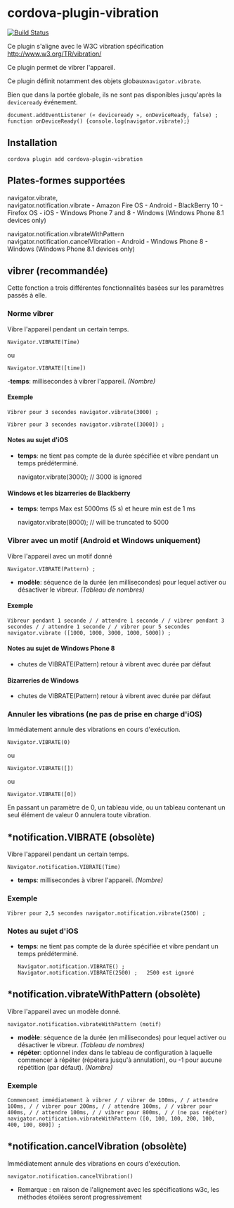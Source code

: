 <!--
# license: Licensed to the Apache Software Foundation (ASF) under one
#         or more contributor license agreements.  See the NOTICE file
#         distributed with this work for additional information
#         regarding copyright ownership.  The ASF licenses this file
#         to you under the Apache License, Version 2.0 (the
#         "License"); you may not use this file except in compliance
#         with the License.  You may obtain a copy of the License at
#
#           http://www.apache.org/licenses/LICENSE-2.0
#
#         Unless required by applicable law or agreed to in writing,
#         software distributed under the License is distributed on an
#         "AS IS" BASIS, WITHOUT WARRANTIES OR CONDITIONS OF ANY
#         KIND, either express or implied.  See the License for the
#         specific language governing permissions and limitations
#         under the License.
-->

# cordova-plugin-vibration

[![Build Status](https://travis-ci.org/apache/cordova-plugin-vibration.svg)](https://travis-ci.org/apache/cordova-plugin-vibration)

Ce plugin s'aligne avec le W3C vibration spécification http://www.w3.org/TR/vibration/

Ce plugin permet de vibrer l'appareil.

Ce plugin définit notamment des objets globaux`navigator.vibrate`.

Bien que dans la portée globale, ils ne sont pas disponibles jusqu'après la `deviceready` événement.

    document.addEventListener (« deviceready », onDeviceReady, false) ;
    function onDeviceReady() {console.log(navigator.vibrate);}
    

## Installation

    cordova plugin add cordova-plugin-vibration
    

## Plates-formes supportées

navigator.vibrate,  
navigator.notification.vibrate - Amazon Fire OS - Android - BlackBerry 10 - Firefox OS - iOS - Windows Phone 7 and 8 - Windows (Windows Phone 8.1 devices only)

navigator.notification.vibrateWithPattern  
navigator.notification.cancelVibration - Android - Windows Phone 8 - Windows (Windows Phone 8.1 devices only)

## vibrer (recommandée)

Cette fonction a trois différentes fonctionnalités basées sur les paramètres passés à elle.

### Norme vibrer

Vibre l'appareil pendant un certain temps.

    Navigator.VIBRATE(Time)
    

ou

    Navigator.VIBRATE([time])
    

-**temps**: millisecondes à vibrer l'appareil. *(Nombre)*

#### Exemple

    Vibrer pour 3 secondes navigator.vibrate(3000) ;
    
    Vibrer pour 3 secondes navigator.vibrate([3000]) ;
    

#### Notes au sujet d'iOS

  * **temps**: ne tient pas compte de la durée spécifiée et vibre pendant un temps prédéterminé.
    
    navigator.vibrate(3000); // 3000 is ignored

#### Windows et les bizarreries de Blackberry

  * **temps**: temps Max est 5000ms (5 s) et heure min est de 1 ms
    
    navigator.vibrate(8000); // will be truncated to 5000

### Vibrer avec un motif (Android et Windows uniquement)

Vibre l'appareil avec un motif donné

    Navigator.VIBRATE(Pattern) ;   
    

  * **modèle**: séquence de la durée (en millisecondes) pour lequel activer ou désactiver le vibreur. *(Tableau de nombres)*

#### Exemple

    Vibreur pendant 1 seconde / / attendre 1 seconde / / vibrer pendant 3 secondes / / attendre 1 seconde / / vibrer pour 5 secondes navigator.vibrate ([1000, 1000, 3000, 1000, 5000]) ;
    

#### Notes au sujet de Windows Phone 8

  * chutes de VIBRATE(Pattern) retour à vibrent avec durée par défaut

#### Bizarreries de Windows

  * chutes de VIBRATE(Pattern) retour à vibrent avec durée par défaut

### Annuler les vibrations (ne pas de prise en charge d'iOS)

Immédiatement annule des vibrations en cours d'exécution.

    Navigator.VIBRATE(0)
    

ou

    Navigator.VIBRATE([])
    

ou

    Navigator.VIBRATE([0])
    

En passant un paramètre de 0, un tableau vide, ou un tableau contenant un seul élément de valeur 0 annulera toute vibration.

## *notification.VIBRATE (obsolète)

Vibre l'appareil pendant un certain temps.

    Navigator.notification.VIBRATE(Time)
    

  * **temps**: millisecondes à vibrer l'appareil. *(Nombre)*

### Exemple

    Vibrer pour 2,5 secondes navigator.notification.vibrate(2500) ;
    

### Notes au sujet d'iOS

  * **temps**: ne tient pas compte de la durée spécifiée et vibre pendant un temps prédéterminé.
    
        Navigator.notification.VIBRATE() ;
        Navigator.notification.VIBRATE(2500) ;   2500 est ignoré
        

## *notification.vibrateWithPattern (obsolète)

Vibre l'appareil avec un modèle donné.

    navigator.notification.vibrateWithPattern (motif)
    

  * **modèle**: séquence de la durée (en millisecondes) pour lequel activer ou désactiver le vibreur. *(Tableau de nombres)*
  * **répéter**: optionnel index dans le tableau de configuration à laquelle commencer à répéter (répétera jusqu'à annulation), ou -1 pour aucune répétition (par défaut). *(Nombre)*

### Exemple

    Commencent immédiatement à vibrer / / vibrer de 100ms, / / attendre 100ms, / / vibrer pour 200ms, / / attendre 100ms, / / vibrer pour 400ms, / / attendre 100ms, / / vibrer pour 800ms, / / (ne pas répéter) navigator.notification.vibrateWithPattern ([0, 100, 100, 200, 100, 400, 100, 800]) ;
    

## *notification.cancelVibration (obsolète)

Immédiatement annule des vibrations en cours d'exécution.

    navigator.notification.cancelVibration()
    

* Remarque : en raison de l'alignement avec les spécifications w3c, les méthodes étoilées seront progressivement